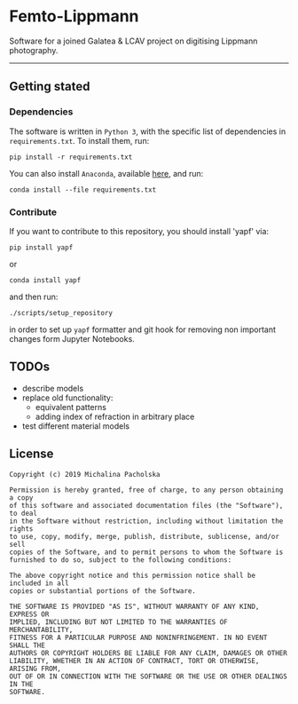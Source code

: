 # Femto-Lippmann
Software for a joined Galatea & LCAV project on digitising Lippmann photography.

---
## Getting stated

### Dependencies

The software is written in `Python 3`, with the specific list of dependencies in 
`requirements.txt`. To install them, run:
```
pip install -r requirements.txt
```

You can also install `Anaconda`, available [here](https://www.anaconda.com), 
and run:
```
conda install --file requirements.txt
```

### Contribute
If you want to contribute to this repository, you should install 'yapf' via:

    pip install yapf
    
or 
    
    conda install yapf
    
and then run:

    ./scripts/setup_repository

in order to set up `yapf` formatter and git hook for removing non important changes form Jupyter Notebooks.

## TODOs

 - describe models
 - replace old functionality:
    - equivalent patterns
    - adding index of refraction in arbitrary place
 - test different material models
     
     
## License

```
Copyright (c) 2019 Michalina Pacholska

Permission is hereby granted, free of charge, to any person obtaining a copy
of this software and associated documentation files (the "Software"), to deal
in the Software without restriction, including without limitation the rights
to use, copy, modify, merge, publish, distribute, sublicense, and/or sell
copies of the Software, and to permit persons to whom the Software is
furnished to do so, subject to the following conditions:

The above copyright notice and this permission notice shall be included in all
copies or substantial portions of the Software.

THE SOFTWARE IS PROVIDED "AS IS", WITHOUT WARRANTY OF ANY KIND, EXPRESS OR
IMPLIED, INCLUDING BUT NOT LIMITED TO THE WARRANTIES OF MERCHANTABILITY,
FITNESS FOR A PARTICULAR PURPOSE AND NONINFRINGEMENT. IN NO EVENT SHALL THE
AUTHORS OR COPYRIGHT HOLDERS BE LIABLE FOR ANY CLAIM, DAMAGES OR OTHER
LIABILITY, WHETHER IN AN ACTION OF CONTRACT, TORT OR OTHERWISE, ARISING FROM,
OUT OF OR IN CONNECTION WITH THE SOFTWARE OR THE USE OR OTHER DEALINGS IN THE
SOFTWARE.
```
